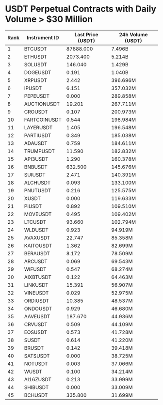 # USDT Perpetual Contracts with Daily Volume > $30 Million

| Rank | Instrument ID | Last Price (USDT) | 24h Volume (USDT) |
|------|---------------|-------------------|-------------------|
| 1 | BTCUSDT | 87888.000 | 7.496B |
| 2 | ETHUSDT | 2073.400 | 5.214B |
| 3 | SOLUSDT | 146.040 | 1.429B |
| 4 | DOGEUSDT | 0.191 | 1.040B |
| 5 | XRPUSDT | 2.442 | 396.696M |
| 6 | IPUSDT | 6.151 | 357.032M |
| 7 | PEPEUSDT | 0.000 | 289.858M |
| 8 | AUCTIONUSDT | 19.201 | 267.711M |
| 9 | CROUSDT | 0.107 | 200.973M |
| 10 | FARTCOINUSDT | 0.544 | 198.984M |
| 11 | LAYERUSDT | 1.405 | 196.548M |
| 12 | PARTIUSDT | 0.349 | 185.038M |
| 13 | ADAUSDT | 0.759 | 184.611M |
| 14 | TRUMPUSDT | 11.590 | 182.832M |
| 15 | API3USDT | 1.290 | 160.378M |
| 16 | BNBUSDT | 632.500 | 145.676M |
| 17 | SUIUSDT | 2.471 | 140.391M |
| 18 | ALCHUSDT | 0.093 | 133.100M |
| 19 | PNUTUSDT | 0.216 | 125.575M |
| 20 | XUSDT | 0.000 | 119.633M |
| 21 | PIUSDT | 0.892 | 109.510M |
| 22 | MOVEUSDT | 0.495 | 109.402M |
| 23 | LTCUSDT | 93.660 | 102.794M |
| 24 | WLDUSDT | 0.923 | 94.919M |
| 25 | AVAXUSDT | 22.747 | 85.358M |
| 26 | KAITOUSDT | 1.362 | 82.699M |
| 27 | BERAUSDT | 8.172 | 78.509M |
| 28 | ARCUSDT | 0.069 | 69.543M |
| 29 | WIFUSDT | 0.547 | 68.274M |
| 30 | AIXBTUSDT | 0.122 | 64.463M |
| 31 | LINKUSDT | 15.391 | 56.907M |
| 32 | VINEUSDT | 0.029 | 52.975M |
| 33 | ORDIUSDT | 10.385 | 48.537M |
| 34 | ONDOUSDT | 0.929 | 46.680M |
| 35 | AAVEUSDT | 187.670 | 44.936M |
| 36 | CRVUSDT | 0.509 | 44.109M |
| 37 | EOSUSDT | 0.573 | 41.728M |
| 38 | SUSDT | 0.614 | 41.220M |
| 39 | BRUSDT | 0.142 | 39.418M |
| 40 | SATSUSDT | 0.000 | 38.725M |
| 41 | NOTUSDT | 0.003 | 37.066M |
| 42 | WUSDT | 0.100 | 34.214M |
| 43 | AI16ZUSDT | 0.213 | 33.999M |
| 44 | SHIBUSDT | 0.000 | 33.009M |
| 45 | BCHUSDT | 335.800 | 31.699M |
